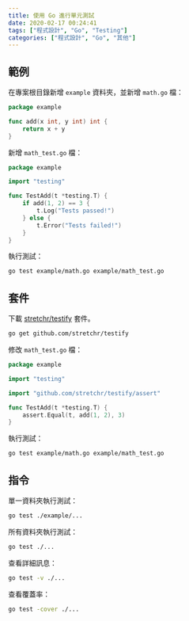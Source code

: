 ```yaml
---
title: 使用 Go 進行單元測試
date: 2020-02-17 00:24:41
tags: ["程式設計", "Go", "Testing"]
categories: ["程式設計", "Go", "其他"]
---
```


## 範例

在專案根目錄新增 `example` 資料夾，並新增 `math.go` 檔：

```GO
package example

func add(x int, y int) int {
	return x + y
}
```

新增 `math_test.go` 檔：

```GO
package example

import "testing"

func TestAdd(t *testing.T) {
	if add(1, 2) == 3 {
		t.Log("Tests passed!")
	} else {
		t.Error("Tests failed!")
	}
}
```

執行測試：

```BASH
go test example/math.go example/math_test.go
```

## 套件

下載 [stretchr/testify](https://github.com/stretchr/testify) 套件。

```BASH
go get github.com/stretchr/testify
```

修改 `math_test.go` 檔：

```GO
package example

import "testing"

import "github.com/stretchr/testify/assert"

func TestAdd(t *testing.T) {
	assert.Equal(t, add(1, 2), 3)
}
```

執行測試：

```BASH
go test example/math.go example/math_test.go
```

## 指令

單一資料夾執行測試：

```BASH
go test ./example/...
```

所有資料夾執行測試：

```BASH
go test ./...
```

查看詳細訊息：

```BASH
go test -v ./...
```

查看覆蓋率：

```BASH
go test -cover ./...
```
